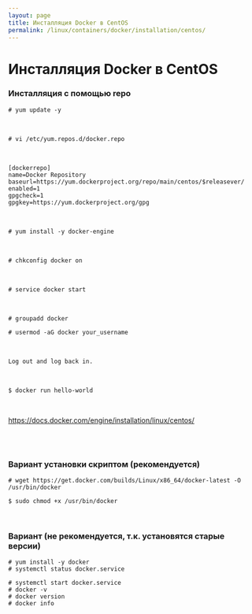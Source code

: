 ```yaml
---
layout: page
title: Инсталляция Docker в CentOS
permalink: /linux/containers/docker/installation/centos/
---
```



# Инсталляция Docker в CentOS


### Инсталляция с помощью repo

    # yum update -y

<br/>

    # vi /etc/yum.repos.d/docker.repo

 <br/>

    [dockerrepo]
    name=Docker Repository
    baseurl=https://yum.dockerproject.org/repo/main/centos/$releasever/
    enabled=1
    gpgcheck=1
    gpgkey=https://yum.dockerproject.org/gpg


<br/>

    # yum install -y docker-engine

<br/>

    # chkconfig docker on

<br/>

    # service docker start

<br/>

    # groupadd docker

    # usermod -aG docker your_username

<br/>

    Log out and log back in.


<br/>

    $ docker run hello-world

<br/>


https://docs.docker.com/engine/installation/linux/centos/

<br/>
<br/>

### Вариант установки скриптом (рекомендуется)

    # wget https://get.docker.com/builds/Linux/x86_64/docker-latest -O /usr/bin/docker

    $ sudo chmod +x /usr/bin/docker


<br/>

### Вариант (не рекомендуется, т.к. установятся старые версии)

    # yum install -y docker
    # systemctl status docker.service

    # systemctl start docker.service
    # docker -v
    # docker version
    # docker info

